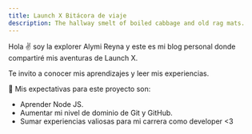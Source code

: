```yaml
---
title: Launch X Bitácora de viaje
description: The hallway smelt of boiled cabbage and old rag mats.
---
```


Hola ✌️  soy la explorer Alymi Reyna y este es mi blog personal donde compartiré mis aventuras de Launch X.

Te invito a conocer mis aprendizajes y leer mis experiencias.

🚀 Mis expectativas para este proyecto son:
- Aprender Node JS.
- Aumentar mi nivel de dominio de Git y GitHub.
- Sumar experiencias valiosas para mi carrera como developer <3

